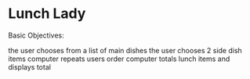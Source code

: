 # Lunch Lady

Basic Objectives:

the user chooses from a list of main dishes
the user chooses 2 side dish items
computer repeats users order
computer totals lunch items and displays total